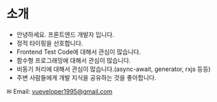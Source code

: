 # 소개

- 안녕하세요. 프론트엔드 개발자 입니다.
- 정적 타이핑을 선호합니다.
- Frontend Test Code에 대해서 관심이 많습니다.
- 함수형 프로그래밍에 대해서 관심이 많습니다.
- 비동기 처리에 대해서 관심이 많습니다.(async-await, generator, rxjs 등등)
- 주변 사람들에게 개발 지식을 공유하는 것을 좋아합니다.

✉ Email: vueveloper1995@gmail.com
